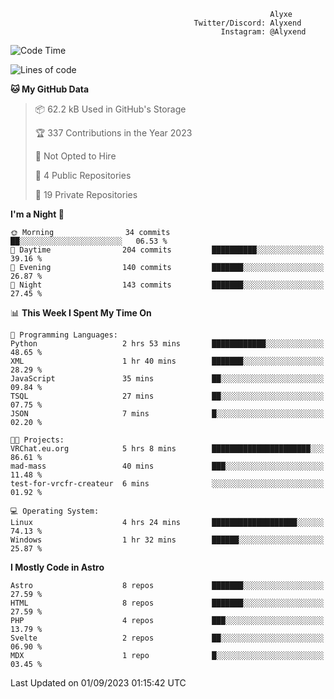 ```text
                                                          Alyxe
                                         Twitter/Discord: Alyxend
                                               Instagram: @Alyxend
```

<!--START_SECTION:waka-->
![Code Time](http://img.shields.io/badge/Code%20Time-19%20hrs-blue)

![Lines of code](https://img.shields.io/badge/From%20Hello%20World%20I%27ve%20Written-97.3%20thousand%20lines%20of%20code-blue)

**🐱 My GitHub Data** 

> 📦 62.2 kB Used in GitHub's Storage 
 > 
> 🏆 337 Contributions in the Year 2023
 > 
> 🚫 Not Opted to Hire
 > 
> 📜 4 Public Repositories 
 > 
> 🔑 19 Private Repositories 
 > 
**I'm a Night 🦉** 

```text
🌞 Morning                34 commits          ██░░░░░░░░░░░░░░░░░░░░░░░   06.53 % 
🌆 Daytime                204 commits         ██████████░░░░░░░░░░░░░░░   39.16 % 
🌃 Evening                140 commits         ███████░░░░░░░░░░░░░░░░░░   26.87 % 
🌙 Night                  143 commits         ███████░░░░░░░░░░░░░░░░░░   27.45 % 
```


📊 **This Week I Spent My Time On** 

```text
💬 Programming Languages: 
Python                   2 hrs 53 mins       ████████████░░░░░░░░░░░░░   48.65 % 
XML                      1 hr 40 mins        ███████░░░░░░░░░░░░░░░░░░   28.29 % 
JavaScript               35 mins             ██░░░░░░░░░░░░░░░░░░░░░░░   09.84 % 
TSQL                     27 mins             ██░░░░░░░░░░░░░░░░░░░░░░░   07.75 % 
JSON                     7 mins              █░░░░░░░░░░░░░░░░░░░░░░░░   02.20 % 

🐱‍💻 Projects: 
VRChat.eu.org            5 hrs 8 mins        ██████████████████████░░░   86.61 % 
mad-mass                 40 mins             ███░░░░░░░░░░░░░░░░░░░░░░   11.48 % 
test-for-vrcfr-createur  6 mins              ░░░░░░░░░░░░░░░░░░░░░░░░░   01.92 % 

💻 Operating System: 
Linux                    4 hrs 24 mins       ███████████████████░░░░░░   74.13 % 
Windows                  1 hr 32 mins        ██████░░░░░░░░░░░░░░░░░░░   25.87 % 
```

**I Mostly Code in Astro** 

```text
Astro                    8 repos             ███████░░░░░░░░░░░░░░░░░░   27.59 % 
HTML                     8 repos             ███████░░░░░░░░░░░░░░░░░░   27.59 % 
PHP                      4 repos             ███░░░░░░░░░░░░░░░░░░░░░░   13.79 % 
Svelte                   2 repos             ██░░░░░░░░░░░░░░░░░░░░░░░   06.90 % 
MDX                      1 repo              █░░░░░░░░░░░░░░░░░░░░░░░░   03.45 % 
```




 Last Updated on 01/09/2023 01:15:42 UTC
<!--END_SECTION:waka-->
